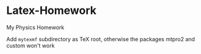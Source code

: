 # Latex-Homework
My Physics Homework

Add `mytexmf` subdirectory as TeX root, otherwise the packages mtpro2 and custom won't work
